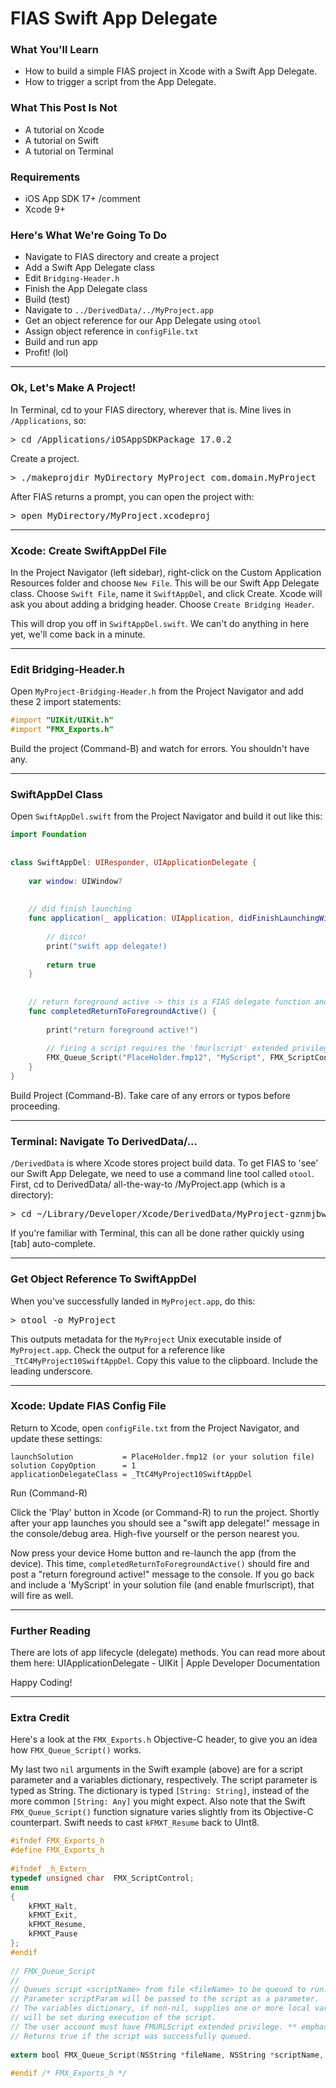 # FIAS Swift App Delegate

### What You'll Learn
* How to build a simple FIAS project in Xcode with a Swift App Delegate.
* How to trigger a script from the App Delegate.
 
### What This Post Is Not
* A tutorial on Xcode
* A tutorial on Swift
* A tutorial on Terminal
 
### Requirements
* iOS App SDK 17+ /comment
* Xcode 9+
 
### Here's What We're Going To Do
* Navigate to FIAS directory and create a project
* Add a Swift App Delegate class
* Edit `Bridging-Header.h`
* Finish the App Delegate class
* Build (test)
* Navigate to `../DerivedData/../MyProject.app`
* Get an object reference for our App Delegate using `otool`
* Assign object reference in `configFile.txt`
* Build and run app
* Profit! (lol)
 
- - -
 
### Ok, Let's Make A Project!

In Terminal, cd to your FIAS directory, wherever that is. Mine lives in `/Applications`, so:
<pre>> cd /Applications/iOSAppSDKPackage_17.0.2</pre>

Create a project.
<pre>> ./makeprojdir MyDirectory MyProject com.domain.MyProject</pre>

After FIAS returns a prompt, you can open the project with:
<pre>> open MyDirectory/MyProject.xcodeproj</pre>
 
- - -
 
### Xcode: Create SwiftAppDel File

In the Project Navigator (left sidebar), right-click on the Custom Application Resources folder and choose `New File`. This will be our Swift App Delegate class. Choose `Swift File`, name it `SwiftAppDel`, and click Create. Xcode will ask you about adding a bridging header. Choose `Create Bridging Header`.
 
This will drop you off in `SwiftAppDel.swift`. We can't do anything in here yet, we'll come back in a minute.
 
- - -
 
### Edit Bridging-Header.h

Open `MyProject-Bridging-Header.h` from the Project Navigator and add these 2 import statements:

```objective-c
#import "UIKit/UIKit.h"
#import "FMX_Exports.h"
```

Build the project (Command-B) and watch for errors. You shouldn't have any.
 
- - -
 
### SwiftAppDel Class
Open `SwiftAppDel.swift` from the Project Navigator and build it out like this:

```swift
import Foundation
 
 
class SwiftAppDel: UIResponder, UIApplicationDelegate {
   
    var window: UIWindow?
 
 
    // did finish launching
    func application(_ application: UIApplication, didFinishLaunchingWithOptions launchOptions: [UIApplicationLaunchOptionsKey: Any]?) -> Bool {
       
        // disco!
        print("swift app delegate!)
 
        return true
    }
 
 
    // return foreground active -> this is a FIAS delegate function and not part of UIKit
    func completedReturnToForegroundActive() {
 
        print("return foreground active!")
 
        // firing a script requires the 'fmurlscript' extended privilege in your .fmp12 file
        FMX_Queue_Script("PlaceHolder.fmp12", "MyScript", FMX_ScriptControl(kFMXT_Resume), nil, nil) 
    }
}
```
 
 
 
 
Build Project (Command-B). Take care of any errors or typos before proceeding.
 
- - -
 
### Terminal: Navigate To DerivedData/...

`/DerivedData` is where Xcode stores project build data. To get FIAS to 'see' our Swift App Delegate, we need to use a command line tool called `otool`. First, cd to DerivedData/ all-the-way-to /MyProject.app (which is a directory):
<pre>> cd ~/Library/Developer/Xcode/DerivedData/MyProject-gznmjbw.../Build/Products/Release-iphoneos/MyProject.app/</pre>

If you're familiar with Terminal, this can all be done rather quickly using [tab] auto-complete.
 
- - -
 
### Get Object Reference To SwiftAppDel

When you've successfully landed in `MyProject.app`, do this:
<pre>> otool -o MyProject</pre>

This outputs metadata for the `MyProject` Unix executable inside of `MyProject.app`. Check the output for a reference like `_TtC4MyProject10SwiftAppDel`. Copy this value to the clipboard. Include the leading underscore.
 
- - -
 
### Xcode: Update FIAS Config File

Return to Xcode, open `configFile.txt` from the Project Navigator, and update these settings:

```
launchSolution           = PlaceHolder.fmp12 (or your solution file)
solution CopyOption      = 1
applicationDelegateClass = _TtC4MyProject10SwiftAppDel
```
 
Run (Command-R)

Click the 'Play' button in Xcode (or Command-R) to run the project. Shortly after your app launches you should see a "swift app delegate!" message in the console/debug area. High-five yourself or the person nearest you.
 
Now press your device Home button and re-launch the app (from the device). This time, `completedReturnToForegroundActive()` should fire and post a "return foreground active!" message to the console. If you go back and include a 'MyScript' in your solution file (and enable fmurlscript), that will fire as well.
 
- - -
 
### Further Reading

There are lots of app lifecycle (delegate) methods. You can read more about them here:
UIApplicationDelegate - UIKit | Apple Developer Documentation
 
 
 
 
Happy Coding! 
 
- - -
 
### Extra Credit
Here's a look at the `FMX_Exports.h` Objective-C header, to give you an idea how `FMX_Queue_Script()` works.
 
My last two `nil` arguments in the Swift example (above) are for a script parameter and a variables dictionary, respectively. The script parameter is typed as String. The dictionary is typed `[String: String]`, instead of the more common `[String: Any]` you might expect. Also note that the Swift `FMX_Queue_Script()` function signature varies slightly from its Objective-C counterpart. Swift needs to cast `kFMXT_Resume` back to UInt8.
 
```objective-c
#ifndef FMX_Exports_h
#define FMX_Exports_h
 
#ifndef _h_Extern_
typedef unsigned char  FMX_ScriptControl;
enum
{
    kFMXT_Halt,
    kFMXT_Exit,
    kFMXT_Resume,
    kFMXT_Pause
};
#endif
 
// FMX_Queue_Script
//
// Queues script <scriptName> from file <fileName> to be queued to run.
// Parameter scriptParam will be passed to the script as a parameter.  scriptParam may be nil.
// The variables dictionary, if non-nil, supplies one or more local variables with values which
// will be set during execution of the script.
// The user account must have FMURLScript extended privilege. ** emphasis mine **
// Returns true if the script was successfully queued.
 
extern bool FMX_Queue_Script(NSString *fileName, NSString *scriptName, FMX_ScriptControl control, NSString *scriptParam, NSDictionary<NSString *, NSString *> *variables);
 
#endif /* FMX_Exports_h */
```
